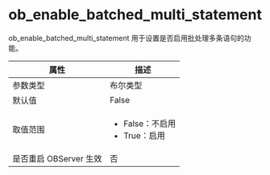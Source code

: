 ob_enable_batched_multi_statement 
======================================================

ob_enable_batched_multi_statement 用于设置是否启用批处理多条语句的功能。


|      **属性**      |                                                    **描述**                                                     |
|------------------|---------------------------------------------------------------------------------------------------------------|
| 参数类型             | 布尔类型                                                                                                          |
| 默认值              | False                                                                                                         |
| 取值范围             | <ul><li>False：不启用</li><li>True：启用</li></ul>     |
| 是否重启 OBServer 生效 | 否                                                                                                             |


